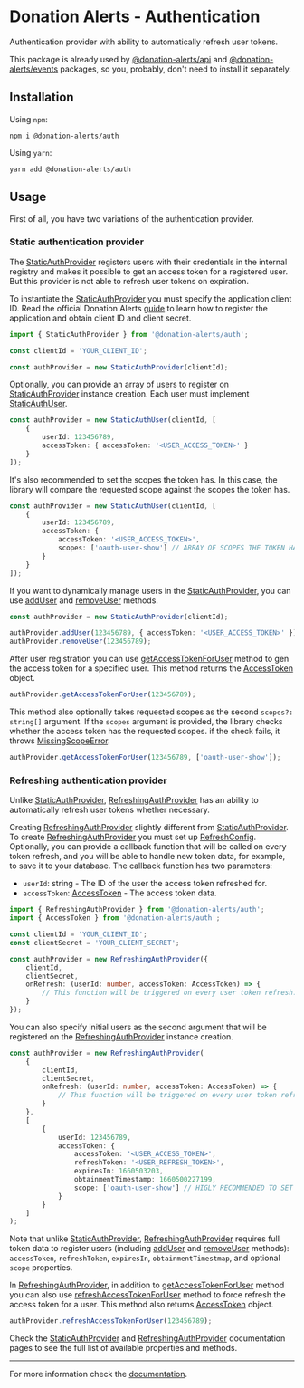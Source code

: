 # Donation Alerts - Authentication

Authentication provider with ability to automatically refresh user tokens.

This package is already used by [@donation-alerts/api](https://stimulcross.github.io/donation-alerts/modules/api.html) and [@donation-alerts/events](https://stimulcross.github.io/donation-alerts/modules/events.html) packages, so you, probably, don't need to install it separately.

## Installation

Using `npm`:

```
npm i @donation-alerts/auth
```

Using `yarn`:

```
yarn add @donation-alerts/auth
```

## Usage

First of all, you have two variations of the authentication provider.

### Static authentication provider

The [StaticAuthProvider](https://stimulcross.github.io/donation-alerts/classes/auth.StaticAuthProvider.html) registers users with their credentials in the internal registry and makes it possible to get an access token for a registered user. But this provider is not able to refresh user tokens on expiration.

To instantiate the [StaticAuthProvider](https://stimulcross.github.io/donation-alerts/classes/auth.StaticAuthProvider.html) you must specify the application client ID. Read the official Donation Alerts [guide](https://www.donationalerts.com/apidoc#advertisement) to learn how to register the application and obtain client ID and client secret.

```ts
import { StaticAuthProvider } from '@donation-alerts/auth';

const clientId = 'YOUR_CLIENT_ID';

const authProvider = new StaticAuthProvider(clientId);
```

Optionally, you can provide an array of users to register on [StaticAuthProvider](https://stimulcross.github.io/donation-alerts/classes/auth.StaticAuthProvider.html) instance creation. Each user must implement [StaticAuthUser](https://stimulcross.github.io/donation-alerts/interfaces/auth.StaticAuthUser.html).

```ts
const authProvider = new StaticAuthUser(clientId, [
	{
		userId: 123456789,
		accessToken: { accessToken: '<USER_ACCESS_TOKEN>' }
	}
]);
```

It's also recommended to set the scopes the token has. In this case, the library will compare the requested scope against the scopes the token has.

```ts
const authProvider = new StaticAuthUser(clientId, [
	{
		userId: 123456789,
		accessToken: {
			accessToken: '<USER_ACCESS_TOKEN>',
			scopes: ['oauth-user-show'] // ARRAY OF SCOPES THE TOKEN HAS
		}
	}
]);
```

If you want to dynamically manage users in the [StaticAuthProvider](https://stimulcross.github.io/donation-alerts/classes/auth.StaticAuthProvider.html), you can use [addUser](https://stimulcross.github.io/donation-alerts/interfaces/auth.AuthProvider.html#addUser) and [removeUser](https://stimulcross.github.io/donation-alerts/interfaces/auth.AuthProvider.html#removeUser) methods.

```ts
const authProvider = new StaticAuthProvider(clientId);

authProvider.addUser(123456789, { accessToken: '<USER_ACCESS_TOKEN>' });
authProvider.removeUser(123456789);
```

After user registration you can use [getAccessTokenForUser](https://stimulcross.github.io/donation-alerts/interfaces/auth.AuthProvider.html#getAccessTokenForUser) method to gen the access token for a specified user. This method returns the [AccessToken](https://stimulcross.github.io/donation-alerts/interfaces/auth.AccessToken.html) object.

```ts
authProvider.getAccessTokenForUser(123456789);
```

This method also optionally takes requested scopes as the second `scopes?: string[]` argument. If the `scopes` argument is provided, the library checks whether the access token has the requested scopes. if the check fails, it throws [MissingScopeError](https://stimulcross.github.io/donation-alerts/classes/auth.MissingScopeError.html).

```ts
authProvider.getAccessTokenForUser(123456789, ['oauth-user-show']);
```

### Refreshing authentication provider

Unlike [StaticAuthProvider](https://stimulcross.github.io/donation-alerts/classes/auth.StaticAuthProvider.html), [RefreshingAuthProvider](https://stimulcross.github.io/donation-alerts/classes/auth.RefreshingAuthProvider.html) has an ability to automatically refresh user tokens whether necessary.

Creating [RefreshingAuthProvider]() slightly different from [StaticAuthProvider](https://stimulcross.github.io/donation-alerts/classes/auth.StaticAuthProvider.html). To create [RefreshingAuthProvider](https://stimulcross.github.io/donation-alerts/classes/auth.RefreshingAuthProvider.html) you must set up [RefreshConfig](https://stimulcross.github.io/donation-alerts/interfaces/auth.RefreshConfig.html). Optionally, you can provide a callback function that will be called on every token refresh, and you will be able to handle new token data, for example, to save it to your database. The callback function has two parameters:

-   `userId`: string - The ID of the user the access token refreshed for.
-   `accessToken`: [AccessToken](https://stimulcross.github.io/donation-alerts/interfaces/auth.AccessToken.html) - The access token data.

```ts
import { RefreshingAuthProvider } from '@donation-alerts/auth';
import { AccessToken } from '@donation-alerts/auth';

const clientId = 'YOUR_CLIENT_ID';
const clientSecret = 'YOUR_CLIENT_SECRET';

const authProvider = new RefreshingAuthProvider({
	clientId,
	clientSecret,
	onRefresh: (userId: number, accessToken: AccessToken) => {
		// This function will be triggered on every user token refresh.
	}
});
```

You can also specify initial users as the second argument that will be registered on the [RefreshingAuthProvider](https://stimulcross.github.io/donation-alerts/classes/auth.RefreshingAuthProvider.html) instance creation.

```ts
const authProvider = new RefreshingAuthProvider(
	{
		clientId,
		clientSecret,
		onRefresh: (userId: number, accessToken: AccessToken) => {
			// This function will be triggered on every user token refresh.
		}
	},
	[
		{
			userId: 123456789,
			accessToken: {
				accessToken: '<USER_ACCESS_TOKEN>',
				refreshToken: '<USER_REFRESH_TOKEN>',
				expiresIn: 1660503203,
				obtainmentTimestamp: 1660500227199,
				scope: ['oauth-user-show'] // HIGLY RECOMMENDED TO SET TOKEN SCOPES
			}
		}
	]
);
```

Note that unlike [StaticAuthProvider](https://stimulcross.github.io/donation-alerts/classes/auth.StaticAuthProvider.html), [RefreshingAuthProvider](https://stimulcross.github.io/donation-alerts/classes/auth.RefreshingAuthProvider.html) requires full token data to register users (including [addUser](https://stimulcross.github.io/donation-alerts/interfaces/auth.AuthProvider.html#addUser) and [removeUser](https://stimulcross.github.io/donation-alerts/interfaces/auth.AuthProvider.html#removeUser) methods): `accessToken`, `refreshToken`, `expiresIn`, `obtainmentTimestmap`, and optional `scope` properties.

In [RefreshingAuthProvider](https://stimulcross.github.io/donation-alerts/classes/auth.RefreshingAuthProvider.html), in addition to [getAccessTokenForUser](https://stimulcross.github.io/donation-alerts/interfaces/auth.AuthProvider.html#getAccessTokenForUser) method you can also use [refreshAccessTokenForUser](https://stimulcross.github.io/donation-alerts/interfaces/auth.AuthProvider.html#refreshAccessTokenForUser) method to force refresh the access token for a user. This method also returns [AccessToken](https://stimulcross.github.io/donation-alerts/interfaces/auth.AccessToken.html) object.

```ts
authProvider.refreshAccessTokenForUser(123456789);
```

Check the [StaticAuthProvider](https://stimulcross.github.io/donation-alerts/classes/auth.StaticAuthProvider.html) and [RefreshingAuthProvider](https://stimulcross.github.io/donation-alerts/classes/auth.RefreshingAuthProvider.html) documentation pages to see the full list of available properties and methods.

---

For more information check the [documentation](https://stimulcross.github.io/donation-alerts/modules/auth.html).
